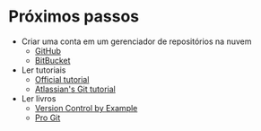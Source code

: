 Próximos passos
===============

- Criar uma conta em um gerenciador de repositórios na nuvem
    - [GitHub](https://github.com)
    - [BitBucket](https://bitbucket.org)
- Ler tutoriais
    - [Official tutorial](https://git-scm.com/docs/gittutorial)
    - [Atlassian's Git tutorial](https://atlassian.com/git/tutorials)
- Ler livros
    - [Version Control by Example](http://ericsink.com/vcbe/)
    - [Pro Git](https://git-scm.com/book/en/v2)
